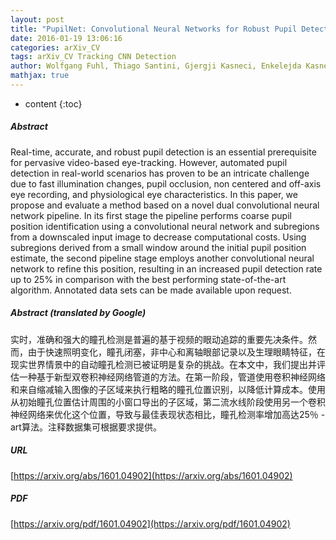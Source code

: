 ```yaml
---
layout: post
title: "PupilNet: Convolutional Neural Networks for Robust Pupil Detection"
date: 2016-01-19 13:06:16
categories: arXiv_CV
tags: arXiv_CV Tracking CNN Detection
author: Wolfgang Fuhl, Thiago Santini, Gjergji Kasneci, Enkelejda Kasneci
mathjax: true
---
```


* content
{:toc}

##### Abstract
Real-time, accurate, and robust pupil detection is an essential prerequisite for pervasive video-based eye-tracking. However, automated pupil detection in real-world scenarios has proven to be an intricate challenge due to fast illumination changes, pupil occlusion, non centered and off-axis eye recording, and physiological eye characteristics. In this paper, we propose and evaluate a method based on a novel dual convolutional neural network pipeline. In its first stage the pipeline performs coarse pupil position identification using a convolutional neural network and subregions from a downscaled input image to decrease computational costs. Using subregions derived from a small window around the initial pupil position estimate, the second pipeline stage employs another convolutional neural network to refine this position, resulting in an increased pupil detection rate up to 25% in comparison with the best performing state-of-the-art algorithm. Annotated data sets can be made available upon request.

##### Abstract (translated by Google)
实时，准确和强大的瞳孔检测是普遍的基于视频的眼动追踪的重要先决条件。然而，由于快速照明变化，瞳孔闭塞，非中心和离轴眼部记录以及生理眼睛特征，在现实世界情景中的自动瞳孔检测已被证明是复杂的挑战。在本文中，我们提出并评估一种基于新型双卷积神经网络管道的方法。在第一阶段，管道使用卷积神经网络和来自缩减输入图像的子区域来执行粗略的瞳孔位置识别，以降低计算成本。使用从初始瞳孔位置估计周围的小窗口导出的子区域，第二流水线阶段使用另一个卷积神经网络来优化这个位置，导致与最佳表现状态相比，瞳孔检测率增加高达25％ -art算法。注释数据集可根据要求提供。

##### URL
[https://arxiv.org/abs/1601.04902](https://arxiv.org/abs/1601.04902)

##### PDF
[https://arxiv.org/pdf/1601.04902](https://arxiv.org/pdf/1601.04902)


